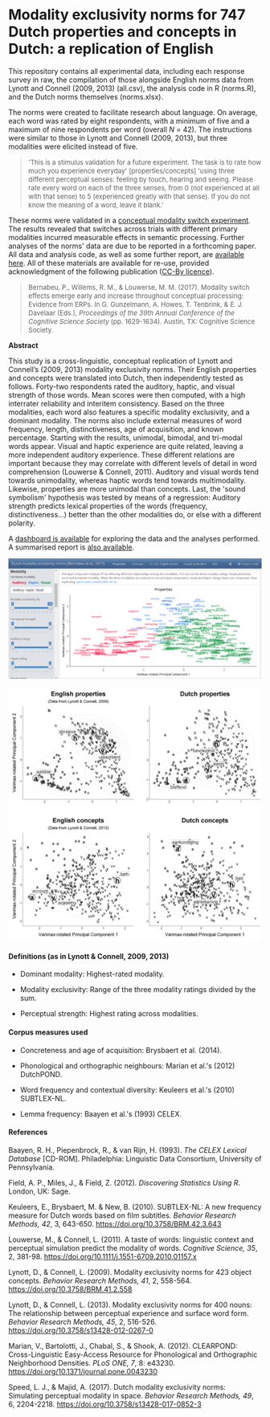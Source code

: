 # Modality exclusivity norms for 747 Dutch properties and concepts in Dutch: a replication of English

This repository contains all experimental data, including each response survey in raw, the compilation of those alongside English norms data from Lynott and Connell (2009, 2013) (all.csv), the analysis code in R (norms.R), and the Dutch norms themselves (norms.xlsx).

The norms were created to facilitate research about language. On average, each word was rated by eight respondents, with a minimum of five and a maximum of nine respondents per word (overall *N* = 42). The instructions were similar to those in Lynott and Connell (2009, 2013), but three modalities were elicited instead of five.

> <span style = "font-size: 13px;"> 'This is a stimulus validation for a future experiment. The task is to rate how much you experience everyday' [properties/concepts] 'using three different perceptual senses: feeling by touch, hearing and seeing. Please rate every word on each of the three senses, from 0 (not experienced at all with that sense) to 5 (experienced greatly with that sense). If you do not know the meaning of a word, leave it blank.' </span>

These norms were validated in a [conceptual modality switch experiment](https://mindmodeling.org/cogsci2017/papers/0318/index.html). The results revealed that switches across trials with different primary modalities incurred measurable effects in semantic processing. Further analyses of the norms' data are due to be reported in a forthcoming paper. All data and analysis code, as well as some further report, are [available here](https://osf.io/brkjw/wiki/home/). All of these materials are available for re-use, provided acknowledgment of the following publication ([CC-By licence](https://creativecommons.org/licenses/by/4.0/)).

> <span style = "font-size: 13px;"> Bernabeu, P., Willems, R. M., & Louwerse, M. M. (2017). Modality switch effects emerge early and increase throughout conceptual processing: Evidence from ERPs. In G. Gunzelmann, A. Howes,  T. Tenbrink, & E. J. Davelaar (Eds.), *Proceedings of the 39th Annual Conference of the Cognitive Science Society* (pp. 1629-1634). Austin, TX: Cognitive Science Society. </span>

**Abstract**

This study is a cross-linguistic, conceptual replication of Lynott and Connell’s (2009, 2013) modality exclusivity norms. Their English properties and concepts were translated into Dutch, then independently tested as follows. Forty-two respondents rated the auditory, haptic, and visual strength of those words. Mean scores were then computed, with a high interrater reliability and interitem consistency. Based on the three modalities, each word also features a specific modality exclusivity, and a dominant modality. The norms also include external measures of word frequency, length, distinctiveness, age of acquisition, and known percentage. Starting with the results, unimodal, bimodal, and tri-modal words appear. Visual and haptic experience are quite related, leaving a more independent auditory experience. These different relations are important because they may correlate with different levels of detail in word comprehension (Louwerse &amp; Connell, 2011). Auditory and visual words tend towards unimodality, whereas haptic words tend towards multimodality. Likewise, properties are more unimodal than concepts. Last, the 'sound symbolism' hypothesis was tested by means of a regression: Auditory strength predicts lexical properties of the words (frequency, distinctiveness...) better than the other modalities do, or else with a different polarity.

A [dashboard is available](https://pablobernabeu.shinyapps.io/dutch-modality-exclusivity-norms/) for exploring the data and the analyses performed. A summarised report is [also available](https://www.linkedin.com/pulse/modality-exclusivity-norms-336-properties-411-dutch-english-bernabeu).

![Dashboard .](/screenshot%20dashboard%20norms.png)

![The relation among auditory, haptic, and visual modalities in property and concept words, in English and Dutch.](/allfour_lowres.png)


#### **Definitions** (as in Lynott & Connell, 2009, 2013)

- Dominant modality: Highest-rated modality.

- Modality exclusivity: Range of the three modality ratings divided by the sum.

- Perceptual strength: Highest rating across modalities.


#### Corpus measures used

* Concreteness and age of acquisition: Brysbaert et al. (2014).

* Phonological and orthographic neighbours: Marian et al.'s (2012) DutchPOND.

* Word frequency and contextual diversity: Keuleers et al.'s (2010) SUBTLEX-NL.

* Lemma frequency: Baayen et al.'s (1993) CELEX.


#### References

Baayen, R. H., Piepenbrock, R., & van Rijn, H. (1993). *The CELEX Lexical Database* [CD-ROM]. Philadelphia: Linguistic Data Consortium, University of Pennsylvania.

Field, A. P., Miles, J., & Field, Z. (2012). *Discovering Statistics Using R*. London, UK: Sage.

Keuleers, E., Brysbaert, M. & New, B. (2010). SUBTLEX-NL: A new frequency measure for Dutch words based on film subtitles. *Behavior Research Methods, 42*, 3, 643-650. https://doi.org/10.3758/BRM.42.3.643

Louwerse, M., & Connell, L. (2011). A taste of words: linguistic context and perceptual simulation predict the modality of words. *Cognitive Science, 35*, 2, 381-98. https://doi.org/10.1111/j.1551-6709.2010.01157.x

Lynott, D., & Connell, L. (2009). Modality exclusivity norms for 423 object concepts. *Behavior Research Methods, 41*, 2, 558-564. https://doi.org/10.3758/BRM.41.2.558

Lynott, D., & Connell, L. (2013). Modality exclusivity norms for 400 nouns: The relationship between perceptual experience and surface word form. *Behavior Research Methods, 45*, 2, 516-526. https://doi.org/10.3758/s13428-012-0267-0

Marian, V., Bartolotti, J., Chabal, S., & Shook, A. (2012). CLEARPOND: Cross-Linguistic Easy-Access Resource for Phonological and Orthographic Neighborhood Densities. *PLoS ONE, 7*, 8: e43230. https://doi.org/10.1371/journal.pone.0043230

Speed, L. J., & Majid, A. (2017). Dutch modality exclusivity norms: Simulating perceptual modality in space. *Behavior Research Methods, 49*, 6, 2204-2218. https://doi.org/10.3758/s13428-017-0852-3
